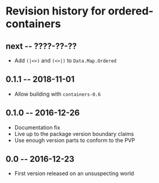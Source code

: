 # Revision history for ordered-containers

## next -- ????-??-??

* Add `(|<>)` and `(<>|)` to `Data.Map.Ordered`

## 0.1.1 -- 2018-11-01

* Allow building with `containers-0.6`

## 0.1.0 -- 2016-12-26

* Documentation fix
* Live up to the package version boundary claims
* Use enough version parts to conform to the PVP

## 0.0 -- 2016-12-23

* First version released on an unsuspecting world
